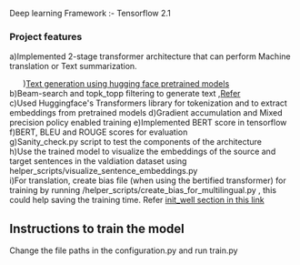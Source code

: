 Deep learning Framework :- Tensorflow 2.1

### Project features   
a)Implemented 2-stage transformer architecture that can perform Machine translation or Text summarization.

&nbsp;&nbsp;&nbsp;&nbsp;&nbsp;&nbsp;)[Text generation using hugging face pretrained models](https://arxiv.org/pdf/1902.09243v2.pdf)   
b)Beam-search and topk_topp filtering to generate text ,[Refer](https://huggingface.co/blog/how-to-generate)  
c)Used Huggingface's Transformers library for tokenization and to extract embeddings from pretrained models
d)Gradient accumulation and Mixed precision policy enabled training
e)Implemented BERT score in tensorflow
f)BERT, BLEU and ROUGE scores for evaluation    
g)Sanity_check.py script to test the components of the architecture  
h)Use the trained model to visualize the embeddings of the source and target sentences in the valdiation dataset using helper_scripts/visualize_sentence_embeddings.py  
i)For translation, create bias file (when using the bertified transformer) for training by running /helper_scripts/create_bias_for_multilingual.py  ,
	this could help saving the training time. Refer [init_well section in this link](http://karpathy.github.io/2019/04/25/recipe/)
## Instructions to train the model  
Change the file paths in the configuration.py and run train.py  
